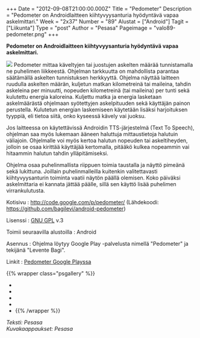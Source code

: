 +++
Date = "2012-09-08T21:00:00.000Z"
Title = "Pedometer"
Description = "Pedometer on Androidlaitteen kiihtyvyysanturia hyödyntävä vapaa askelmittari."
Week = "2x37"
Number = "89"
Alustat = ["Android"]
Tagit = ["Liikunta"]
Type = "post"
Author = "Pesasa"
Pageimage = "valo89-pedometer.png"
+++


**Pedometer on Androidlaitteen kiihtyvyysanturia hyödyntävä vapaa
askelmittari.**

![ ](/images/valo89-pedometer.png "fig:valo89-pedometer.png") Pedometer mittaa
käveltyjen tai juostujen askelten määrää tunnistamalla ne puhelimen
liikkeestä. Ohjelman tarkkuutta on mahdollista parantaa säätämällä
askelten tunnistuksen herkkyyttä. Ohjelma näyttää laitteen ruudulla
askelten määrän, kuljetun matkan kilometreinä tai maileina, tahdin
askeleina per minuutti, nopeuden kilometreinä (tai maileina) per tunti
sekä kulutettu energia kaloreina. Kuljettu matka ja energia lasketaan
askelmäärästä ohjelmaan syötettyjen askelpituuden sekä käyttäjän painon
perustella. Kulutetun energian laskemiseen käytetään lisäksi
harjoituksen tyyppiä, eli tietoa siitä, onko kyseessä kävely vai juoksu.

Jos laitteessa on käytettävissä Androidin TTS-järjestelmä (Text To
Speech), ohjelman saa myös lukemaan ääneen haluttuja mittaustietoja
halutuin väliajoin. Ohjelmalle voi myös kertoa halutun nopeuden tai
askeltiheyden, jolloin se osaa kirittää käyttäjää kertomalla, pitääkö
kulkea nopeammin vai hitaammin halutun tahdin ylläpitämiseksi.

Ohjelma osaa puhelinmallista riippuen toimia taustalla ja näyttö pimeänä
sekä lukittuna. Joillain puhelinmalleilla kuitenkin valitettavasti
kiihtyvyysanturin toiminta vaatii näytön päällä olemisen. Koko päiväksi
askelmittaria ei kannata jättää päälle, sillä sen käyttö lisää puhelimen
virrankulutusta.

Kotisivu
:   <http://code.google.com/p/pedometer/> (Lähdekoodi:
    <https://github.com/bagilevi/android-pedometer>)

Lisenssi
:   [GNU GPL](GNU_GPL) v.3

Toimii seuraavilla alustoilla
:   Android

Asennus
:   Ohjelma löytyy Google Play -palvelusta nimellä "Pedometer" ja
    tekijänä "Levente Bagi".

Linkit
:   [Pedometer Google Playssa](https://play.google.com/store/apps/details?id=name.bagi.levente.pedometer&feature=search_result#?t=W251bGwsMSwyLDEsIm5hbWUuYmFnaS5sZXZlbnRlLnBlZG9tZXRlciJd)

{{% wrapper class="psgallery" %}}
-   [ ](/images/pedometer-1.png)
-   [ ](/images/pedometer-2.png)
-   [ ](/images/pedometer-3.png)
-   [ ](/images/pedometer-4.png)
-   [ ](/images/pedometer-5.png)
{{% /wrapper %}}

*Teksti: Pesasa* <br />
*Kuvakaappaukset: Pesasa*

